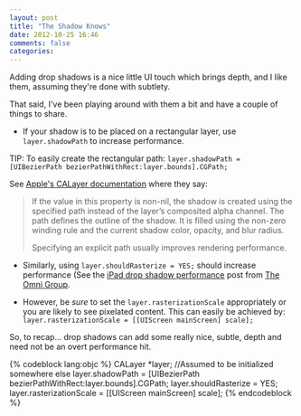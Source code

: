 ```yaml
---
layout: post
title: "The Shadow Knows"
date: 2012-10-25 16:46
comments: false
categories:
---
```

Adding drop shadows is a nice little UI touch which brings depth, and I like them, assuming they're done with subtlety.

That said, I've been playing around with them a bit and have a couple of things to share.

* If your shadow is to be placed on a rectangular layer, use `layer.shadowPath` to increase performance.

TIP: To easily create the rectangular path: `layer.shadowPath = [UIBezierPath bezierPathWithRect:layer.bounds].CGPath;`

See [Apple's CALayer documentation](https://developer.apple.com/library/mac/documentation/graphicsimaging/reference/CALayer_class/Introduction/Introduction.html#//apple_ref/occ/instp/CALayer/shadowPath) where they say:
> If the value in this property is non-nil, the shadow is created using the specified path instead of the layer’s composited alpha channel. The path defines the outline of the shadow. It is filled using the non-zero winding rule and the current shadow color, opacity, and blur radius.
>
>Specifying an explicit path usually improves rendering performance.

* Similarly, using `layer.shouldRasterize = YES;` should increase performance (See the [iPad drop shadow performance](http://www.omnigroup.com/blog/entry/ipad_drop_shadow_performance_test/) post from [The Omni Group](http://www.omnigroup.com/).

* However, be _sure_ to set the `layer.rasterizationScale` appropriately or you are likely to see pixelated content. This can easily be achieved by: `layer.rasterizationScale = [[UIScreen mainScreen] scale];`

So, to recap... drop shadows can add some really nice, subtle, depth and need not be an overt performance hit.

{% codeblock lang:objc %}
CALayer *layer; //Assumed to be initialized somewhere else
layer.shadowPath = [UIBezierPath bezierPathWithRect:layer.bounds].CGPath;
layer.shouldRasterize = YES;
layer.rasterizationScale = [[UIScreen mainScreen] scale];
{% endcodeblock %}